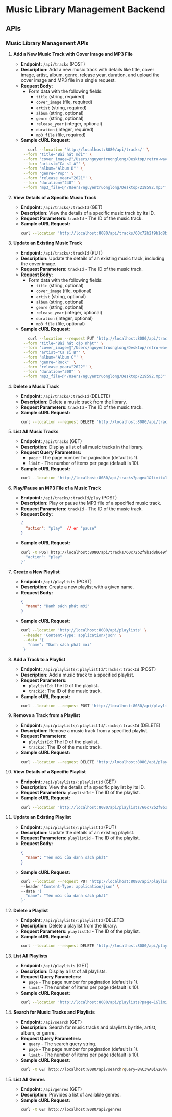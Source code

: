 # Music Library Management Backend

## APIs

### Music Library Management APIs

1. **Add a New Music Track with Cover Image and MP3 File**
   - **Endpoint:** `/api/tracks` (POST)
   - **Description:** Add a new music track with details like title, cover image, artist, album, genre, release year, duration, and upload the cover image and MP3 file in a single request.
   - **Request Body:**
     - Form data with the following fields:
       - `title` (string, required)
       - `cover_image` (file, required)
       - `artist` (string, required)
       - `album` (string, optional)
       - `genre` (string, optional)
       - `release_year` (integer, optional)
       - `duration` (integer, required)
       - `mp3_file` (file, required)
   - **Sample cURL Request:**
     ```bash
        curl --location 'http://localhost:8080/api/tracks/' \
      --form 'title="Bài hát mới"' \
      --form 'cover_image=@"/Users/nguyentruonglong/Desktop/retro-wave-music.jpg"' \
      --form 'artist="Ca sĩ A"' \
      --form 'album="Album B"' \
      --form 'genre="Pop"' \
      --form 'release_year="2021"' \
      --form 'duration="240"' \
      --form 'mp3_file=@"/Users/nguyentruonglong/Desktop/219592.mp3"'
     ```

2. **View Details of a Specific Music Track**
   - **Endpoint:** `/api/tracks/:trackId` (GET)
   - **Description:** View the details of a specific music track by its ID.
   - **Request Parameters:** `trackId` - The ID of the music track.
   - **Sample cURL Request:**
     ```bash
     curl --location 'http://localhost:8080/api/tracks/60c72b2f9b1d8b6e9f3e9f3e'
     ```

3. **Update an Existing Music Track**
   - **Endpoint:** `/api/tracks/:trackId` (PUT)
   - **Description:** Update the details of an existing music track, including the cover image.
   - **Request Parameters:** `trackId` - The ID of the music track.
   - **Request Body:**
     - Form data with the following fields:
       - `title` (string, optional)
       - `cover_image` (file, optional)
       - `artist` (string, optional)
       - `album` (string, optional)
       - `genre` (string, optional)
       - `release_year` (integer, optional)
       - `duration` (integer, optional)
       - `mp3_file` (file, optional)
   - **Sample cURL Request:**
     ```bash
        curl --location --request PUT 'http://localhost:8080/api/tracks/6696847da3b2ae928a1b9c7e' \
      --form 'title="Bài hát cập nhật"' \
      --form 'cover_image=@"/Users/nguyentruonglong/Desktop/retro-wave-music.jpg"' \
      --form 'artist="Ca sĩ B"' \
      --form 'album="Album C"' \
      --form 'genre="Rock"' \
      --form 'release_year="2022"' \
      --form 'duration="300"' \
      --form 'mp3_file=@"/Users/nguyentruonglong/Desktop/219592.mp3"'
     ```

4. **Delete a Music Track**
   - **Endpoint:** `/api/tracks/:trackId` (DELETE)
   - **Description:** Delete a music track from the library.
   - **Request Parameters:** `trackId` - The ID of the music track.
   - **Sample cURL Request:**
     ```bash
     curl --location --request DELETE 'http://localhost:8080/api/tracks/60c72b2f9b1d8b6e9f3e9f3e'
     ```

5. **List All Music Tracks**
   - **Endpoint:** `/api/tracks` (GET)
   - **Description:** Display a list of all music tracks in the library.
   - **Request Query Parameters:** 
     - `page` - The page number for pagination (default is 1).
     - `limit` - The number of items per page (default is 10).
   - **Sample cURL Request:**
     ```bash
     curl --location 'http://localhost:8080/api/tracks?page=1&limit=10'
     ```

6. **Play/Pause an MP3 File of a Music Track**
   - **Endpoint:** `/api/tracks/:trackId/play` (POST)
   - **Description:** Play or pause the MP3 file of a specified music track.
   - **Request Parameters:** `trackId` - The ID of the music track.
   - **Request Body:**
     ```json
     {
       "action": "play"  // or "pause"
     }
     ```
   - **Sample cURL Request:**
     ```bash
     curl -X POST http://localhost:8080/api/tracks/60c72b2f9b1d8b6e9f3e9f3e/play -H "Content-Type: application/json" -d '{
       "action": "play"
     }'
     ```

7. **Create a New Playlist**
   - **Endpoint:** `/api/playlists` (POST)
   - **Description:** Create a new playlist with a given name.
   - **Request Body:**
     ```json
     {
       "name": "Danh sách phát mới"
     }
     ```
   - **Sample cURL Request:**
     ```bash
     curl --location 'http://localhost:8080/api/playlists' \
      --header 'Content-Type: application/json' \
      --data '{
        "name": "Danh sách phát mới"
      }'
     ```

8. **Add a Track to a Playlist**
    - **Endpoint:** `/api/playlists/:playlistId/tracks/:trackId` (POST)
    - **Description:** Add a music track to a specified playlist.
    - **Request Parameters:**
      - `playlistId`: The ID of the playlist.
      - `trackId`: The ID of the music track.
    - **Sample cURL Request:**
      ```bash
      curl --location --request POST 'http://localhost:8080/api/playlists/60c72b2f9b1d8b6e9f3e9f3e/tracks/60c72b2f9b1d8b6e9f3e9f3e'
      ```

9. **Remove a Track from a Playlist**
    - **Endpoint:** `/api/playlists/:playlistId/tracks/:trackId` (DELETE)
    - **Description:** Remove a music track from a specified playlist.
    - **Request Parameters:**
      - `playlistId`: The ID of the playlist.
      - `trackId`: The ID of the music track.
    - **Sample cURL Request:**
      ```bash
      curl --location --request DELETE 'http://localhost:8080/api/playlists/60c72b2f9b1d8b6e9f3e9f3e/tracks/60c72b2f9b1d8b6e9f3e9f3e'
      ```

10. **View Details of a Specific Playlist**
    - **Endpoint:** `/api/playlists/:playlistId` (GET)
    - **Description:** View the details of a specific playlist by its ID.
    - **Request Parameters:** `playlistId` - The ID of the playlist.
    - **Sample cURL Request:**
      ```bash
      curl --location 'http://localhost:8080/api/playlists/60c72b2f9b1d8b6e9f3e9f3e'
      ```

11. **Update an Existing Playlist**
    - **Endpoint:** `/api/playlists/:playlistId` (PUT)
    - **Description:** Update the details of an existing playlist.
    - **Request Parameters:** `playlistId` - The ID of the playlist.
    - **Request Body:**
      ```json
      {
        "name": "Tên mới của danh sách phát"
      }
      ```
    - **Sample cURL Request:**
      ```bash
      curl --location --request PUT 'http://localhost:8080/api/playlists/60c72b2f9b1d8b6e9f3e9f3e' \
      --header 'Content-Type: application/json' \
      --data '{
        "name": "Tên mới của danh sách phát"
      }'
      ```

12. **Delete a Playlist**
    - **Endpoint:** `/api/playlists/:playlistId` (DELETE)
    - **Description:** Delete a playlist from the library.
    - **Request Parameters:** `playlistId` - The ID of the playlist.
    - **Sample cURL Request:**
      ```bash
      curl --location --request DELETE 'http://localhost:8080/api/playlists/60c72b2f9b1d8b6e9f3e9f3e'
      ```

13. **List All Playlists**
    - **Endpoint:** `/api/playlists` (GET)
    - **Description:** Display a list of all playlists.
    - **Request Query Parameters:** 
      - `page` - The page number for pagination (default is 1).
      - `limit` - The number of items per page (default is 10).
    - **Sample cURL Request:**
      ```bash
      curl --location 'http://localhost:8080/api/playlists?page=1&limit=10'
      ```

14. **Search for Music Tracks and Playlists**
    - **Endpoint:** `/api/search` (GET)
    - **Description:** Search for music tracks and playlists by title, artist, album, or genre.
    - **Request Query Parameters:** 
      - `query` - The search query string.
      - `page` - The page number for pagination (default is 1).
      - `limit` - The number of items per page (default is 10).
    - **Sample cURL Request:**
      ```bash
      curl -X GET http://localhost:8080/api/search?query=B%C3%A0i%20h%C3%A1t&page=1&limit=10
      ```

15. **List All Genres**
    - **Endpoint:** `/api/genres` (GET)
    - **Description:** Provides a list of available genres.
    - **Sample cURL Request:**
      ```bash
      curl -X GET http://localhost:8080/api/genres
      ```
